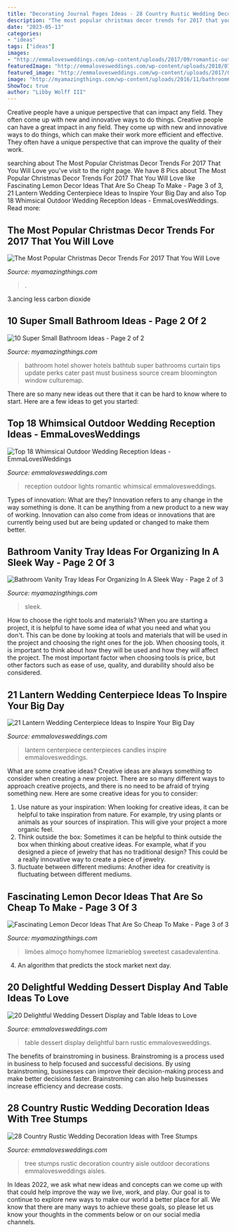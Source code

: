 ```yaml
---
title: "Decorating Journal Pages Ideas - 28 Country Rustic Wedding Decoration Ideas With Tree Stumps"
description: "The most popular christmas decor trends for 2017 that you will love"
date: "2023-05-13"
categories:
- "ideas"
tags: ["ideas"]
images:
- "http://emmalovesweddings.com/wp-content/uploads/2017/09/romantic-outdoor-wedding-reception-ideas-with-lights.jpg"
featuredImage: "http://emmalovesweddings.com/wp-content/uploads/2018/07/rustic-barn-wedding-dessert-table-ideas.jpg"
featured_image: "http://emmalovesweddings.com/wp-content/uploads/2017/08/vintage-wedding-centerpiece-ideas-with-lantern-and-candles.jpg"
image: "http://myamazingthings.com/wp-content/uploads/2016/11/bathroom6.jpg"
ShowToc: true
author: "Libby Wolff III"
---
```



Creative people have a unique perspective that can impact any field. They often come up with new and innovative ways to do things.
Creative people can have a great impact in any field. They come up with new and innovative ways to do things, which can make their work more efficient and effective. They often have a unique perspective that can improve the quality of their work.

	

		
searching about The Most Popular Christmas Decor Trends For 2017 That You Will Love you've visit to the right page. We have 8 Pics about The Most Popular Christmas Decor Trends For 2017 That You Will Love like Fascinating Lemon Decor Ideas That Are So Cheap To Make - Page 3 of 3, 21 Lantern Wedding Centerpiece Ideas to Inspire Your Big Day and also Top 18 Whimsical Outdoor Wedding Reception Ideas - EmmaLovesWeddings. Read more:
		
    
## The Most Popular Christmas Decor Trends For 2017 That You Will Love

<img loading=lazy src="https://myamazingthings.com/wp-content/uploads/2017/12/christmas-trends.png" onerror="this.onerror=null;this.src='https://tse4.mm.bing.net/th?id=OIP.SySxTkS9NEqGgGwRWqbYeAHaLH&amp;pid=15.1';" alt="The Most Popular Christmas Decor Trends For 2017 That You Will Love">

_Source: myamazingthings.com_

>. 

	

3.ancing less carbon dioxide 

    
## 10 Super Small Bathroom Ideas - Page 2 Of 2

<img loading=lazy src="http://myamazingthings.com/wp-content/uploads/2016/11/bathroom6.jpg" onerror="this.onerror=null;this.src='https://tse1.mm.bing.net/th?id=OIP._S-7uvulSmeCDT7jvjaEzQHaGA&amp;pid=15.1';" alt="10 Super Small Bathroom Ideas - Page 2 of 2">

_Source: myamazingthings.com_

>bathroom hotel shower hotels bathtub super bathrooms curtain tips update perks cater past must business source cream bloomington window culturemap. 

	

There are so many new ideas out there that it can be hard to know where to start. Here are a few ideas to get you started: 

    
## Top 18 Whimsical Outdoor Wedding Reception Ideas - EmmaLovesWeddings

<img loading=lazy src="http://emmalovesweddings.com/wp-content/uploads/2017/09/romantic-outdoor-wedding-reception-ideas-with-lights.jpg" onerror="this.onerror=null;this.src='https://tse1.mm.bing.net/th?id=OIP.oflJFl5L1OKAuASt9IEIwwHaLI&amp;pid=15.1';" alt="Top 18 Whimsical Outdoor Wedding Reception Ideas - EmmaLovesWeddings">

_Source: emmalovesweddings.com_

>reception outdoor lights romantic whimsical emmalovesweddings. 

	

Types of innovation: What are they?
Innovation refers to any change in the way something is done. It can be anything from a new product to a new way of working. Innovation can also come from ideas or innovations that are currently being used but are being updated or changed to make them better.

    
## Bathroom Vanity Tray Ideas For Organizing In A Sleek Way - Page 2 Of 3

<img loading=lazy src="https://myamazingthings.com/wp-content/uploads/2017/10/bathroom-tray-6-.jpg" onerror="this.onerror=null;this.src='https://tse1.mm.bing.net/th?id=OIP.fWR6MLWwOmrjD4BwD79nOQHaLH&amp;pid=15.1';" alt="Bathroom Vanity Tray Ideas For Organizing In A Sleek Way - Page 2 of 3">

_Source: myamazingthings.com_

>sleek. 

	

How to choose the right tools and materials?
When you are starting a project, it is helpful to have some idea of what you need and what you don't. This can be done by looking at tools and materials that will be used in the project and choosing the right ones for the job. When choosing tools, it is important to think about how they will be used and how they will affect the project. The most important factor when choosing tools is price, but other factors such as ease of use, quality, and durability should also be considered.

    
## 21 Lantern Wedding Centerpiece Ideas To Inspire Your Big Day

<img loading=lazy src="http://emmalovesweddings.com/wp-content/uploads/2017/08/vintage-wedding-centerpiece-ideas-with-lantern-and-candles.jpg" onerror="this.onerror=null;this.src='https://tse2.mm.bing.net/th?id=OIP.Eq8xctou3JZK1tda_Vd7EwHaLH&amp;pid=15.1';" alt="21 Lantern Wedding Centerpiece Ideas to Inspire Your Big Day">

_Source: emmalovesweddings.com_

>lantern centerpiece centerpieces candles inspire emmalovesweddings. 

	

What are some creative ideas?
Creative ideas are always something to consider when creating a new project. There are so many different ways to approach creative projects, and there is no need to be afraid of trying something new. Here are some creative ideas for you to consider: 
1. Use nature as your inspiration: When looking for creative ideas, it can be helpful to take inspiration from nature. For example, try using plants or animals as your sources of inspiration. This will give your project a more organic feel. 
2. Think outside the box: Sometimes it can be helpful to think outside the box when thinking about creative ideas. For example, what if you designed a piece of jewelry that has no traditional design? This could be a really innovative way to create a piece of jewelry. 
3. fluctuate between different mediums: Another idea for creativity is fluctuating between different mediums.

    
## Fascinating Lemon Decor Ideas That Are So Cheap To Make - Page 3 Of 3

<img loading=lazy src="https://myamazingthings.com/wp-content/uploads/2018/03/lemon-decor-14--768x1024.jpg" onerror="this.onerror=null;this.src='https://tse2.mm.bing.net/th?id=OIP.2ZwT-rpwNprgk9SMqy_f3QHaJ4&amp;pid=15.1';" alt="Fascinating Lemon Decor Ideas That Are So Cheap To Make - Page 3 of 3">

_Source: myamazingthings.com_

>limões almoço homyhomee lizmarieblog sweetest casadevalentina. 

	

4. An algorithm that predicts the stock market next day.

    
## 20 Delightful Wedding Dessert Display And Table Ideas To Love

<img loading=lazy src="http://emmalovesweddings.com/wp-content/uploads/2018/07/rustic-barn-wedding-dessert-table-ideas.jpg" onerror="this.onerror=null;this.src='https://tse2.mm.bing.net/th?id=OIP.CF4nSWappmtPqopRmpxPbQHaLH&amp;pid=15.1';" alt="20 Delightful Wedding Dessert Display and Table Ideas to Love">

_Source: emmalovesweddings.com_

>table dessert display delightful barn rustic emmalovesweddings. 

	

The benefits of brainstroming in business.
Brainstroming is a process used in business to help focused and successful decisions. By using brainstroming, businesses can improve their decision-making process and make better decisions faster. Brainstroming can also help businesses increase efficiency and decrease costs.

    
## 28 Country Rustic Wedding Decoration Ideas With Tree Stumps

<img loading=lazy src="http://emmalovesweddings.com/wp-content/uploads/2018/03/outdoor-wedding-aisle-decorations-with-tree-stumps.jpg" onerror="this.onerror=null;this.src='https://tse3.mm.bing.net/th?id=OIP.GiTarnES88PxpiGW7Vkl8wHaLI&amp;pid=15.1';" alt="28 Country Rustic Wedding Decoration Ideas with Tree Stumps">

_Source: emmalovesweddings.com_

>tree stumps rustic decoration country aisle outdoor decorations emmalovesweddings aisles. 

	

In Ideas 2022, we ask what new ideas and concepts can we come up with that could help improve the way we live, work, and play. Our goal is to continue to explore new ways to make our world a better place for all. We know that there are many ways to achieve these goals, so please let us know your thoughts in the comments below or on our social media channels.

